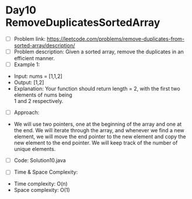 # Day10 RemoveDuplicatesSortedArray

- [ ] Problem link: https://leetcode.com/problems/remove-duplicates-from-sorted-array/description/
- [ ] Problem description: Given a sorted array, remove the duplicates in an efficient manner.
- [ ] Example 1:
- Input: nums = [1,1,2]
- Output: [1,2]
- Explanation: Your function should return length = 2, with the first two elements of nums being    
1 and 2 respectively.

- [ ] Approach:
- We will use two pointers, one at the beginning of the array and one at the
end. We will iterate through the array, and whenever we find a new element, we
will move the end pointer to the new element and copy the new element to the end
pointer. We will keep track of the number of unique elements.

- [ ] Code:
Solution10.java

- [ ] Time & Space Complexity:
- Time complexity: O(n)
- Space complexity: O(1)

